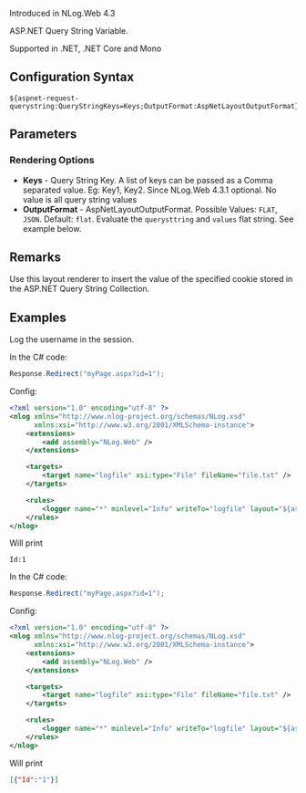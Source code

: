 Introduced in NLog.Web 4.3

ASP.NET Query String Variable. 

Supported in .NET, .NET Core and Mono

## Configuration Syntax
```
${aspnet-request-querystring:QueryStringKeys=Keys;OutputFormat:AspNetLayoutOutputFormat}
```

## Parameters
### Rendering Options
* **Keys** - Query String Key. A list of keys can be passed as a Comma separated value. Eg: Key1, Key2. Since NLog.Web 4.3.1 optional. No value is all query string values
* **OutputFormat** - AspNetLayoutOutputFormat. Possible Values: `FLAT`, `JSON`. Default: `flat`. Evaluate the `querysttring` and `values` flat string. See example below.

## Remarks
Use this layout renderer to insert the value of the specified cookie stored in the ASP.NET Query String Collection.

## Examples

Log the username in the session.

In the C# code:
```c#
Response.Redirect("myPage.aspx?id=1");
```

Config:
```xml
<?xml version="1.0" encoding="utf-8" ?>
<nlog xmlns="http://www.nlog-project.org/schemas/NLog.xsd"
      xmlns:xsi="http://www.w3.org/2001/XMLSchema-instance">
    <extensions>
        <add assembly="NLog.Web" />
    </extensions>

    <targets>
        <target name="logfile" xsi:type="File" fileName="file.txt" />
    </targets>

    <rules>
        <logger name="*" minlevel="Info" writeTo="logfile" layout="${aspnet-request-querystring:QueryStringKeys=id}" />
    </rules>
</nlog>
```
Will print 
```
Id:1
```

In the C# code:
```c#
Response.Redirect("myPage.aspx?id=1");
```

Config:
```xml
<?xml version="1.0" encoding="utf-8" ?>
<nlog xmlns="http://www.nlog-project.org/schemas/NLog.xsd"
      xmlns:xsi="http://www.w3.org/2001/XMLSchema-instance">
    <extensions>
        <add assembly="NLog.Web" />
    </extensions>

    <targets>
        <target name="logfile" xsi:type="File" fileName="file.txt" />
    </targets>

    <rules>
        <logger name="*" minlevel="Info" writeTo="logfile" layout="${aspnet-request-querystring:QueryStringKeys=id;OutputFormat=JSON}" />
    </rules>
</nlog>
```
Will print 
```json
[{"Id":"1"}]
```
